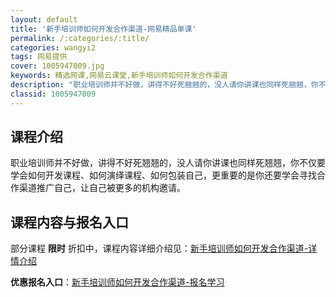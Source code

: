 ```yaml
---
layout: default
title: '新手培训师如何开发合作渠道-网易精品单课'
permalink: /:categories/:title/
categories: wangyi2
tags: 网易提供
cover: 1005947009.jpg
keywords: 精选网课,网易云课堂,新手培训师如何开发合作渠道
description: "职业培训师并不好做，讲得不好死翘翘的，没人请你讲课也同样死翘翘，你不仅要学会如何开发课程、如何演绎课程、如何包装自己，更重要的是你还要学会寻找合作渠道推广自己，让自己被更多的机构邀请。新手培"
classid: 1005947009
---
```


## 课程介绍

职业培训师并不好做，讲得不好死翘翘的，没人请你讲课也同样死翘翘，你不仅要学会如何开发课程、如何演绎课程、如何包装自己，更重要的是你还要学会寻找合作渠道推广自己，让自己被更多的机构邀请。

## 课程内容与报名入口

部分课程 **限时** 折扣中，课程内容详细介绍见：[新手培训师如何开发合作渠道-详情介绍](https://study.163.com/course/introduction/1005947009.htm?share=1&shareId=1025206652&utm_campaign=share&utm_medium=iphoneShare&utm_source=&utm_u=1025206652)

**优惠报名入口**：[新手培训师如何开发合作渠道-报名学习](https://study.163.com/course/introduction/1005947009.htm?share=1&shareId=1025206652&utm_campaign=share&utm_medium=iphoneShare&utm_source=&utm_u=1025206652)

